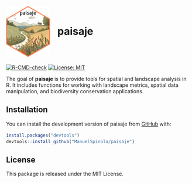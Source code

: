 
<!-- README.md is generated from README.Rmd. Please edit that file -->

<div style="display: flex; align-items: center; margin-bottom: 20px;">

<img src="man/figures/paisaje_logo.png" width="120" style="margin-right: 20px;" />
<h1 style="margin: 0; border: none; padding: 0;">

paisaje
</h1>

</div>

[![R-CMD-check](https://github.com/ManuelSpinola/paisaje/actions/workflows/R-CMD-check.yaml/badge.svg)](https://github.com/ManuelSpinola/paisaje/actions/workflows/R-CMD-check.yaml)
[![License:
MIT](https://img.shields.io/badge/License-MIT-yellow.svg)](LICENSE)

The goal of **paisaje** is to provide tools for spatial and landscape
analysis in R. It includes functions for working with landscape metrics,
spatial data manipulation, and biodiversity conservation applications.

## Installation

You can install the development version of paisaje from
[GitHub](https://github.com/) with:

``` r
install.packages("devtools")
devtools::install_github("ManuelSpinola/paisaje")
```

## License

This package is released under the MIT License.
